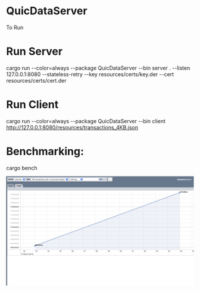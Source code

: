 # QuicDataServer

To Run 


# Run Server

cargo run --color=always --package QuicDataServer --bin server . --listen 127.0.0.1:8080 --stateless-retry --key resources/certs/key.der --cert resources/certs/cert.der


# Run Client

cargo run --color=always --package QuicDataServer --bin client  http://127.0.0.1:8080/resources/transactions_4KB.json


# Benchmarking:

cargo bench



![Quic Protocol Benchmarking Results](https://github.com/vsawant1989/QuicDataServer/blob/main/Screenshot%202022-03-15%20at%209.46.09%20AM.png?raw=true)
